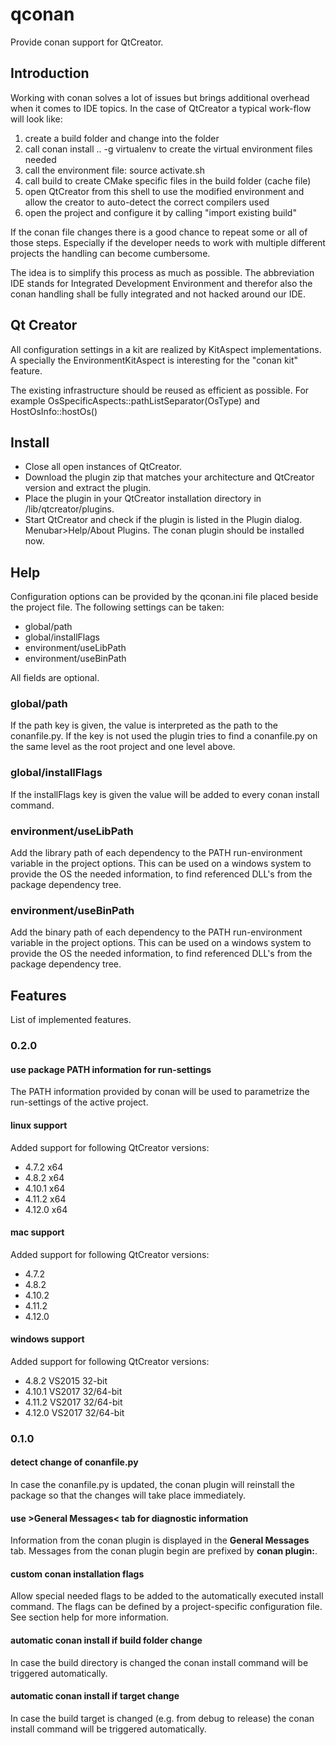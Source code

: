 # qconan

Provide conan support for QtCreator. 



## Introduction

Working with conan solves a lot of issues but brings additional overhead when it comes to IDE topics. In the case of QtCreator a typical work-flow will look like: 

1. create a build folder and change into the folder
2. call conan install .. -g virtualenv to create the virtual environment files needed
3. call the environment file: source activate.sh
4. call build to create CMake specific files in the build folder (cache file)
5. open QtCreator from this shell to use the modified environment and allow the creator to auto-detect the correct compilers used
6. open the project and configure it by calling "import existing build"

If the conan file changes there is a good chance to repeat some or all of those steps. Especially if the developer needs to work with multiple different projects the handling can become cumbersome. 

The idea is to simplify this process as much as possible. The abbreviation IDE stands for Integrated Development Environment and therefor also the conan handling shall be fully integrated and not hacked around our IDE. 

## Qt Creator

All configuration settings in a kit are realized by KitAspect implementations. A specially the EnvironmentKitAspect is interesting for the "conan kit" feature.



The existing infrastructure should be reused as efficient as possible. For example  OsSpecificAspects::pathListSeparator(OsType) and HostOsInfo::hostOs()

## Install

  - Close all open instances of QtCreator.
  - Download the plugin zip that matches your architecture and QtCreator version and extract the plugin.
  - Place the plugin in your QtCreator installation directory in <QtInstallDir>/lib/qtcreator/plugins.
  - Start QtCreator and check if the plugin is listed in the Plugin dialog. Menubar>Help/About Plugins. The conan plugin should be installed now. 

## Help

Configuration options can be provided by the qconan.ini file placed beside the project file. The following settings can be taken:

 - global/path
 - global/installFlags
 - environment/useLibPath
 - environment/useBinPath

All fields are optional.

### global/path

If the path key is given, the value is interpreted as the path to the conanfile.py. If the key is not used the plugin tries to find a conanfile.py on the same level as the root project and one level above. 

### global/installFlags

If the installFlags key is given the value will be added to every conan install command.

### environment/useLibPath

Add the library path of each dependency to the PATH run-environment variable in the project options. This can be used on a windows system to provide the OS the needed information, to find referenced DLL's from the package dependency tree.

### environment/useBinPath

Add the binary path of each dependency to the PATH run-environment variable in the project options. This can be used on a windows system to provide the OS the needed information, to find referenced DLL's from the package dependency tree.

## Features

List of implemented features.

### 0.2.0

#### use package PATH information for run-settings

The PATH information provided by conan will be used to parametrize the run-settings of the active project.

#### linux support

Added support for following QtCreator versions:

  - 4.7.2 x64
  - 4.8.2 x64
  - 4.10.1 x64
  - 4.11.2 x64
  - 4.12.0 x64

#### mac support

Added support for following QtCreator versions:

  - 4.7.2
  - 4.8.2
  - 4.10.2
  - 4.11.2
  - 4.12.0

#### windows support

Added support for following QtCreator versions:

  - 4.8.2 VS2015 32-bit
  - 4.10.1 VS2017 32/64-bit
  - 4.11.2 VS2017 32/64-bit
  - 4.12.0 VS2017 32/64-bit

### 0.1.0

#### detect change of conanfile.py

In case the conanfile.py is updated, the conan plugin will reinstall the package so that the changes will take place immediately. 

#### use >General Messages< tab for diagnostic information

Information from the conan plugin is displayed in the **General Messages** tab. Messages from the conan plugin begin are prefixed by **conan plugin:**.

#### custom conan installation flags

Allow special needed flags to be added to the automatically executed install command. The flags can be defined by a project-specific configuration file. See section help for more information.

#### automatic conan install if build folder change

In case the build directory is changed the conan install command will be triggered automatically.

#### automatic conan install if target change

In case the build target is changed (e.g. from debug to release) the conan install command will be triggered automatically.

